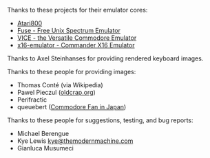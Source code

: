 Thanks to these projects for their emulator cores:

- [Atari800](https://atari800.github.io)
- [Fuse - Free Unix Spectrum Emulator](http://fuse-emulator.sourceforge.net/)
- [VICE - the Versatile Commodore Emulator](http://vice-emu.sourceforge.net/)
- [x16-emulator - Commander X16 Emulator](https://github.com/commanderx16/x16-emulator/)

Thanks to Axel Steinhanses  for providing rendered keyboard images.

Thanks to these people for providing images:

- Thomas Conté (via Wikipedia)
- Pawel Pieczul ([oldcrap.org](https://oldcrap.org))
- Perifractic
- queuebert ([Commodore Fan in Japan]((https://monochromeeffect.org/wp/)))

Thanks to these people for suggestions, testing, and bug reports:

- Michael Berengue
- Kye Lewis <kye@themodernmachine.com>
- Gianluca Musumeci
